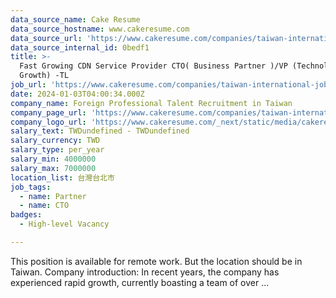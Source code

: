 ```yaml
---
data_source_name: Cake Resume
data_source_hostname: www.cakeresume.com
data_source_url: 'https://www.cakeresume.com/companies/taiwan-international-jobs/jobs'
data_source_internal_id: 0bedf1
title: >-
  Fast Growing CDN Service Provider CTO( Business Partner )/VP (Technology and
  Growth) -TL
job_url: 'https://www.cakeresume.com/companies/taiwan-international-jobs/jobs/0bedf1'
date: 2024-01-03T04:00:34.000Z
company_name: Foreign Professional Talent Recruitment in Taiwan
company_page_url: 'https://www.cakeresume.com/companies/taiwan-international-jobs'
company_logo_url: 'https://www.cakeresume.com/_next/static/media/cakeresume.e1c03867.svg'
salary_text: TWDundefined - TWDundefined
salary_currency: TWD
salary_type: per_year
salary_min: 4000000
salary_max: 7000000
location_list: 台灣台北市
job_tags:
  - name: Partner
  - name: CTO
badges:
  - High-level Vacancy

---
```


This position is available for remote work. But the location should be in Taiwan. Company introduction: In recent years, the company has experienced rapid growth, currently boasting a team of over ...